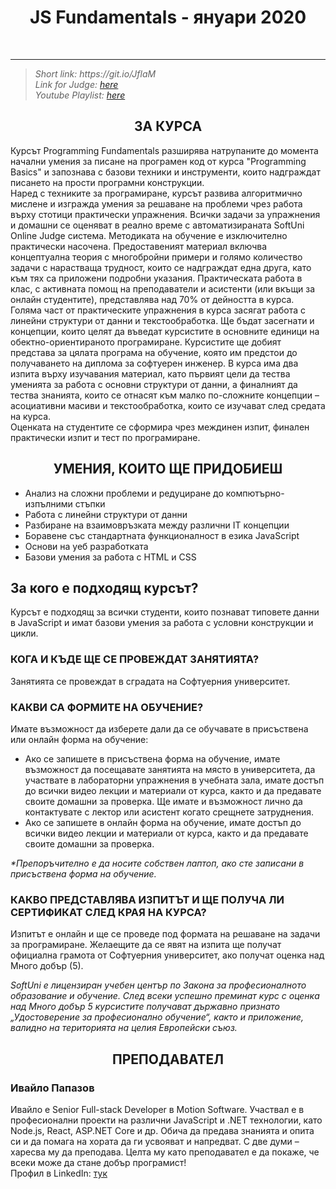 <h1 align="center">JS Fundamentals - януари 2020</h1>
    <br>

<hr>
<blockquote>
    <i> Short link: https://git.io/JflaM </i>
    <br>
    <i>
    Link for Judge: <a href="https://judge.softuni.bg/Contests/#!/List/ByCategory/147/JS-Fundamentals"> here</a>
    </i>
    <br>
    <i>
    Youtube Playlist: <a href="https://www.youtube.com/playlist?list=PLdu5EMqCM5n93getutvTEJJMAgIZvY8Em"> here</a>
    </i>
</blockquote>
</hr>

<h2 align="center">ЗА КУРСА</h2>
<p>
Курсът Programming Fundamentals разширява натрупаните до момента начални умения за писане на програмен код от курса "Programming Basics" и запознава с базови техники и инструменти, които надграждат писането на прости програмни конструкции.
<br>
Наред с техниките за програмиране, курсът развива алгоритмично мислене и изгражда умения за решаване на проблеми чрез работа върху стотици практически упражнения. Всички задачи за упражнения и домашни се оценяват в реално време с автоматизираната SoftUni Online Judge система. Методиката на обучение е изключително практически насочена. Предоставеният материал включва концептуална теория с многобройни примери и голямо количество задачи с нарастваща трудност, които се надграждат една друга, като към тях са приложени подробни указания. Практическата работа в клас, с активната помощ на преподаватели и асистенти (или вкъщи за онлайн студентите), представлява над 70% от дейността в курса.
<br>
Голяма част от практическите упражнения в курса засягат работа с линейни структури от данни и текстообработка. Ще бъдат засегнати и концепции, които целят да въведат курсистите в основните единици на обектно-ориентираното програмиране. Курсистите ще добият представа за цялата програма на обучение, която им предстои до получаването на диплома за софтуерен инженер. В курса има два изпита върху изучавания материал, като първият цели да тества уменията за работа с основни структури от данни, а финалният да тества знанията, които се отнасят към малко по-сложните концепции – асоциативни масиви и текстообработка, които се изучават след средата на курса.
<br>
Оценката на студентите се сформира чрез междинен изпит, финален практически изпит и тест по програмиране.
</p>

<h2 align="center">УМЕНИЯ, КОИТО ЩЕ ПРИДОБИЕШ</h2>
    <ul>
        <li>Анализ на сложни проблеми и редуциране до компютърно-изпълними стъпки</li>
        <li>Работа с линейни структури от данни</li>
        <li>Разбиране на взаимовръзката между различни IT концепции</li>
        <li>Боравене със стандартната функционалност в езика JavaScript</li>
        <li>Основи на уеб разработката</li>
        <li>Базови умения за работа с HTML и CSS</li>
    </ul>

<h2>За кого е подходящ курсът?</h2>
    <p>Курсът е подходящ за всички студенти, които познават типовете данни в JavaScript и имат базови умения за работа с условни конструкции и цикли.</p>

<h3>КОГА И КЪДЕ ЩЕ СЕ ПРОВЕЖДАТ ЗАНЯТИЯТА?</h3>
    <p>Занятията се провеждат в сградата на Софтуерния университет.</p>

<h3>КАКВИ СА ФОРМИТЕ НА ОБУЧЕНИЕ?</h3>
    <p>Имате възможност да изберете дали да се обучавате в присъствена или онлайн форма на обучение:</p>
    <ul>
        <li>Ако се запишете в присъствена форма на обучение, имате възможност да посещавате занятията на място в университета,  да участвате в лабораторни упражнения в учебната зала, имате достъп до всички видео лекции и материали от курса, както и да предавате своите домашни за проверка. Ще имате и възможност лично да контактувате с лектор или асистент когато срещнете затруднения.</li>
        <li>Ако се запишете в онлайн форма на обучение, имате достъп до всички видео лекции и материали от курса, както и да предавате своите домашни за проверка.</li>
    </ul>
    <p><i>*Препоръчително е да носите собствен лаптоп, ако сте записани в присъствена форма на обучение.</i></p>

<h3>КАКВО ПРЕДСТАВЛЯВА ИЗПИТЪТ И ЩЕ ПОЛУЧА ЛИ СЕРТИФИКАТ СЛЕД КРАЯ НА КУРСА?</h3>
    <p>Изпитът е онлайн и ще се проведе под формата на решаване на задачи за програмиране. Желаещите да се явят на изпита ще получат официална грамота от Софтуерния университет, ако получат оценка над Много добър (5).</p>


<p><i>SoftUni е лицензиран учебен център по Закона за професионалното образование и обучение. След всеки успешно преминат курс с оценка над Много добър 5 курсистите получават държавно признато „Удостоверение за професионално обучение“, както и приложение, валидно на територията на целия Европейски съюз.</i></p>
    
<h2 align="center">ПРЕПОДАВАТЕЛ</h2>
    <h3>Ивайло Папазов</h3>
    <p> 
        Ивайло e Senior Full-stack Developer в Motion Software. Участвал e в професионални проекти на различни 
        JavaScript и .NET технологии, като Node.js, React, ASP.NET Core и др. Обича да предава знанията и опита 
        си и да помага на хората да ги усвояват и напредват. С две думи – харесва му да преподава. Целта му като
        преподавател е да покаже, че всеки може да стане добър програмист!
        </br>
        Профил в LinkedIn: <a href="https://linkedin.com/in/ivaylopapazov/"> тук</a>
    </p> 
